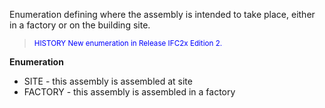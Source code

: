 Enumeration defining where the assembly is intended to take place, either in a factory or on the building site.

> <font color="#0000FF"><small>HISTORY New enumeration in
        Release IFC2x Edition 2.</small></font>
> 


**Enumeration**

* SITE - this assembly is assembled at site 
* FACTORY - this assembly is assembled in a factory